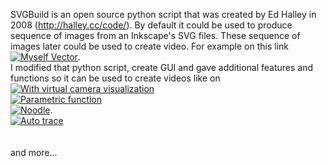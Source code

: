 SVGBuild is an open source python script that was created by Ed Halley in 2008 (http://halley.cc/code/).
By default it could be used to produce sequence of images from an Inkscape's SVG files.
These sequence of images later could be used to create video.
For example on this link <br/>
[![Myself Vector](http://img.youtube.com/vi/xWQWbbvYvlg/0.jpg)](http://www.youtube.com/watch?v=xWQWbbvYvlg).<br/>
I modified that python script, create GUI and gave additional features and functions so it can be used to create videos like on <br/>
[![With virtual camera visualization](http://img.youtube.com/vi/TUOR9AXcyF4/0.jpg)](http://www.youtube.com/watch?v=TUOR9AXcyF4) <br/>
[![Parametric function](http://img.youtube.com/vi/x_h5q_YA-cs/0.jpg)](http://www.youtube.com/watch?v=x_h5q_YA-cs) <br/>
[![Noodle](http://img.youtube.com/vi/FOZ5y4NYMjs/0.jpg)](http://www.youtube.com/watch?v=fOZ5y4NYMjs).<br/>
[![Auto trace](http://img.youtube.com/vi/whgeRYBKRCE/0.jpg)](http://www.youtube.com/watch?v=whgeRYBKRCE) <br/>
<br/>
<br/>
and more...
